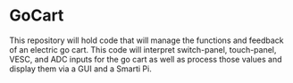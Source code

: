 # GoCart
This repository will hold code that will manage the functions and feedback of an electric go cart. This code will interpret switch-panel, touch-panel, VESC, and ADC inputs for the go cart as well as process those values and display them via a GUI and a Smarti Pi. 
